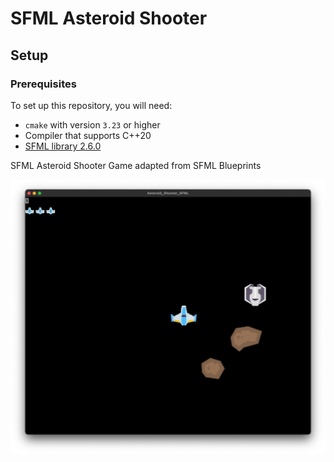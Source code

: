 # SFML Asteroid Shooter

## Setup

### Prerequisites

To set up this repository, you will need:

- `cmake` with version `3.23` or higher
- Compiler that supports C++20
- [SFML library 2.6.0](https://github.com/SFML/SFML)

SFML Asteroid Shooter Game adapted from SFML Blueprints

![Asteroid Shooter Gameplay](media/gameplay.png)

